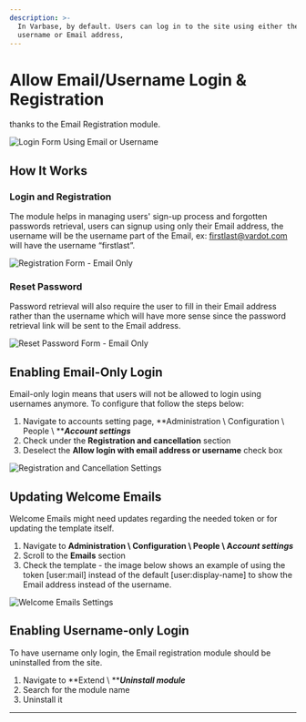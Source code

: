 ```yaml
---
description: >-
  In Varbase, by default. Users can log in to the site using either their
  username or Email address,
---
```


# Allow Email/Username Login & Registration

&#x20;thanks to the Email Registration module.

![Login Form Using Email or Username](https://lh4.googleusercontent.com/0xv0-AiLRF5LXkNlMzCBQMP2gPSh5DRWqOdNDX0vrk5hG2E2e1caENTVxZzCE\_ZU\_1TxDTk0L5w\_CAPqFTiNYuNdlZNmJU8dAJ-1YI-th\_Mlxc39aLcRcdn29uPy0mspL-oQ5UWj)

## **How It Works**

### **Login and Registration**

The module helps in managing users' sign-up process and forgotten passwords retrieval, users can signup using only their Email address, the username will be the username part of the Email, ex: [firstlast@vardot.com](mailto:firstlast@vardot.com) will have the username “firstlast”.

![Registration Form - Email Only](https://lh5.googleusercontent.com/N\_BUU51tgusMCwTU14s\_LcN-1yyy4znXRqihAtZoRhGoQIsVaQHQK9KRNRxaT-PpLU2jk05oihoMe3vlc\_HEEAqOjEy9dQ0Q2adcQTGLlh582YcRtltKSn6sUnUoevHM6gxp0Tc\_)

### **Reset Password**

Password retrieval will also require the user to fill in their Email address rather than the username which will have more sense since the password retrieval link will be sent to the Email address.

![Reset Password Form - Email Only](https://lh5.googleusercontent.com/xfKVJ6yW7LOH5pLic9Alia3tbu9H\_6HbEpyIWfHftJW-6\_XKl0Ur6kwYvwcgxwrtV3s75v76pJKJC\_Ut8n1iWiHAguvYiEhB8YFeHVHm4f46YYX9NmnM1zB4Omd7fL40VqwTLFDH)

## **Enabling Email-Only Login**

Email-only login means that users will not be allowed to login using usernames anymore. To configure that follow the steps below:

1. Navigate to accounts setting page, **Administration \ Configuration \ People \ **_**Account settings**_
2. Check under the **Registration and cancellation** section
3. Deselect the **Allow login with email address or username** check box

![Registration and Cancellation Settings](https://lh5.googleusercontent.com/ZAQA3kMnoBVxGLx7pZeu5GuRRjUVbapJaHyEIrKSgo55scmfVOstzU01urZcNzHSNejwQgePncV5wDyYKb-5Wti16tnFng6t42AvZQx0fjNfCpIN\_GBGlxzsOhBND\_4kw6u8FLBh)

## **Updating Welcome Emails**

Welcome Emails might need updates regarding the needed token or for updating the template itself.

1. Navigate to **Administration \ Configuration \ People \ A**_**ccount settings**_
2. Scroll to the **Emails** section
3. Check the template - the image below shows an example of using the token \[user:mail] instead of the default \[user:display-name] to show the Email address instead of the username.

![Welcome Emails Settings](https://lh4.googleusercontent.com/qO1Hz9VP829oWWP6tNbJhR2ge\_0yzCGRab8qSpcgSfjVeLxCghOur1y26EaK3pYiv3PS7D3U0cAPt1QEcG-eA2rQsSLSAOIqSjSyO4OWcFdxMnAe9L\_4lw9CLIXcROQ4n0Lv3sys)

## **Enabling Username-only Login**

To have username only login, the Email registration module should be uninstalled from the site.

1. Navigate to **Extend \ **_**Uninstall module**_
2. Search for the module name
3. Uninstall it

****
